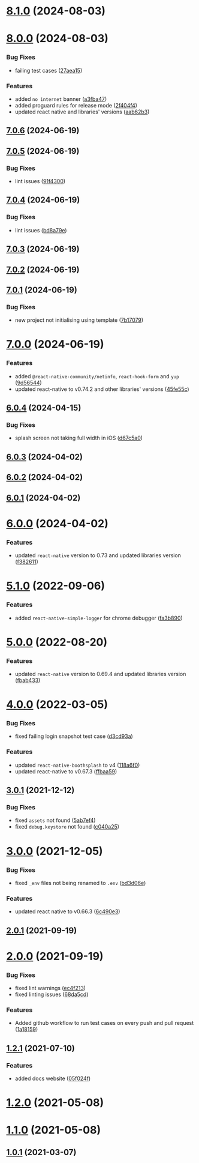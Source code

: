 # [8.1.0](https://github.com/ajaykumar97/react-native-template/compare/8.0.0...8.1.0) (2024-08-03)

# [8.0.0](https://github.com/ajaykumar97/react-native-template/compare/7.0.6...8.0.0) (2024-08-03)


### Bug Fixes

* failing test cases ([27aea15](https://github.com/ajaykumar97/react-native-template/commit/27aea152c81896b385f6a27017278604a386d31b))


### Features

* added `no internet` banner ([a3fba47](https://github.com/ajaykumar97/react-native-template/commit/a3fba47289cc204cefbd315f636d2104ce2f3db1))
* added proguard rules for release mode ([2f404f4](https://github.com/ajaykumar97/react-native-template/commit/2f404f42d5db3f51e07b75897822e5901bcbb429))
* updated react native and libraries' versions ([aab62b3](https://github.com/ajaykumar97/react-native-template/commit/aab62b352f6c929518e6e9c5ab378a01c28edcc2))

## [7.0.6](https://github.com/ajaykumar97/react-native-template/compare/7.0.5...7.0.6) (2024-06-19)

## [7.0.5](https://github.com/ajaykumar97/react-native-template/compare/7.0.4...7.0.5) (2024-06-19)


### Bug Fixes

* lint issues ([91f4300](https://github.com/ajaykumar97/react-native-template/commit/91f430062abc14c1f8d61d80a77f498a83ca9678))

## [7.0.4](https://github.com/ajaykumar97/react-native-template/compare/7.0.3...7.0.4) (2024-06-19)


### Bug Fixes

* lint issues ([bd8a79e](https://github.com/ajaykumar97/react-native-template/commit/bd8a79e8984cac3d19a1d094840374e7425396b8))

## [7.0.3](https://github.com/ajaykumar97/react-native-template/compare/7.0.2...7.0.3) (2024-06-19)

## [7.0.2](https://github.com/ajaykumar97/react-native-template/compare/7.0.1...7.0.2) (2024-06-19)

## [7.0.1](https://github.com/ajaykumar97/react-native-template/compare/7.0.0...7.0.1) (2024-06-19)


### Bug Fixes

* new project not initialising using template ([7b17079](https://github.com/ajaykumar97/react-native-template/commit/7b170790eca964c3a2fade72cf62b629d2370a28))

# [7.0.0](https://github.com/ajaykumar97/react-native-template/compare/6.0.4...7.0.0) (2024-06-19)


### Features

* added `@react-native-community/netinfo`, `react-hook-form` and `yup` ([9d56544](https://github.com/ajaykumar97/react-native-template/commit/9d565443fd2966017b878abc39ec5817e309f824))
* updated react-native to v0.74.2 and other libraries' versions ([45fe55c](https://github.com/ajaykumar97/react-native-template/commit/45fe55c99c2e1efd43590ee689188d08f8e23f70))

## [6.0.4](https://github.com/ajaykumar97/react-native-template/compare/6.0.3...6.0.4) (2024-04-15)


### Bug Fixes

* splash screen not taking full width in iOS ([d67c5a0](https://github.com/ajaykumar97/react-native-template/commit/d67c5a0b8fb58e0a82cae62eaa91a935fae1bf18))

## [6.0.3](https://github.com/ajaykumar97/react-native-template/compare/6.0.2...6.0.3) (2024-04-02)

## [6.0.2](https://github.com/ajaykumar97/react-native-template/compare/6.0.1...6.0.2) (2024-04-02)

## [6.0.1](https://github.com/ajaykumar97/react-native-template/compare/6.0.0...6.0.1) (2024-04-02)

# [6.0.0](https://github.com/ajaykumar97/react-native-template/compare/5.1.0...6.0.0) (2024-04-02)


### Features

* updated `react-native` version to 0.73 and updated libraries version ([f382611](https://github.com/ajaykumar97/react-native-template/commit/f3826113daf578705ec63cf9c70fce13c5370d67))

# [5.1.0](https://github.com/ajaykumar97/react-native-template/compare/5.0.0...5.1.0) (2022-09-06)


### Features

* added `react-native-simple-logger` for chrome debugger ([fa3b890](https://github.com/ajaykumar97/react-native-template/commit/fa3b89087b322242820effab4ab273cd93f24f62))

# [5.0.0](https://github.com/ajaykumar97/react-native-template/compare/4.0.0...5.0.0) (2022-08-20)


### Features

* updated `react-native` version to 0.69.4 and updated libraries version ([fbab433](https://github.com/ajaykumar97/react-native-template/commit/fbab4330c03f9ebdef1357e8bc08b5cb47229f86))

# [4.0.0](https://github.com/ajaykumar97/react-native-template/compare/3.0.1...4.0.0) (2022-03-05)


### Bug Fixes

* fixed failing login snapshot test case ([d3cd93a](https://github.com/ajaykumar97/react-native-template/commit/d3cd93aefe2cbaf80898d0ddef1fc10bd8810c6d))


### Features

* updated `react-native-boothsplash` to v4 ([118a6f0](https://github.com/ajaykumar97/react-native-template/commit/118a6f0ae86793fbe134d113ccdccbe38ee356a6))
* updated react-native to v0.67.3 ([ffbaa59](https://github.com/ajaykumar97/react-native-template/commit/ffbaa599982a1a098af8cadd63e2c63347057544))

## [3.0.1](https://github.com/ajaykumar97/react-native-template/compare/3.0.0...3.0.1) (2021-12-12)


### Bug Fixes

* fixed `assets` not found ([5ab7ef4](https://github.com/ajaykumar97/react-native-template/commit/5ab7ef4a87c39a6165482d2e8ded036ba53f1a02))
* fixed `debug.keystore` not found ([c040a25](https://github.com/ajaykumar97/react-native-template/commit/c040a25e6d5cb0e5a6e9d9089bd07ec18426a808))

# [3.0.0](https://github.com/ajaykumar97/react-native-template/compare/2.0.1...3.0.0) (2021-12-05)


### Bug Fixes

* fixed `_env` files not being renamed to `.env` ([bd3d06e](https://github.com/ajaykumar97/react-native-template/commit/bd3d06e29cdc19192ae1a98cd8f146f66719752a))


### Features

* updated react native to v0.66.3 ([6c490e3](https://github.com/ajaykumar97/react-native-template/commit/6c490e340d9f0a0b55408cdbe988b1b9d292a017))

## [2.0.1](https://github.com/ajaykumar97/react-native-template/compare/2.0.0...2.0.1) (2021-09-19)



# [2.0.0](https://github.com/ajaykumar97/react-native-template/compare/2.0.0...2.0.1) (2021-09-19)


### Bug Fixes

* fixed lint warnings ([ec4f213](https://github.com/ajaykumar97/react-native-template/commit/ec4f213ee6218acc2ec70f82dc19711caca427d8))
* fixed linting issues ([68da5cd](https://github.com/ajaykumar97/react-native-template/commit/68da5cdb9ef73631b95128f9438eda388ec21097))


### Features

* Added github workflow to run test cases on every push and pull request ([1a18159](https://github.com/ajaykumar97/react-native-template/commit/1a181590b50860678c35e08f13d4dcb1dd924e17))



## [1.2.1](https://github.com/ajaykumar97/react-native-template/compare/2.0.0...2.0.1) (2021-07-10)


### Features

* added docs website ([05f024f](https://github.com/ajaykumar97/react-native-template/commit/05f024f46e80989dfd4720c14c30e30514930b85))



# [1.2.0](https://github.com/ajaykumar97/react-native-template/compare/2.0.0...2.0.1) (2021-05-08)



# [1.1.0](https://github.com/ajaykumar97/react-native-template/compare/2.0.0...2.0.1) (2021-05-08)



## [1.0.1](https://github.com/ajaykumar97/react-native-template/compare/2.0.0...2.0.1) (2021-03-07)

